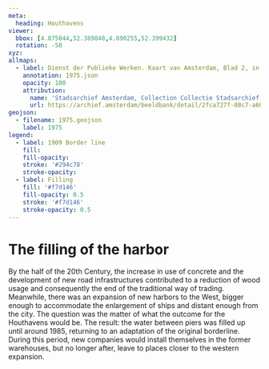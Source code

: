 ```yaml
---
meta:
  heading: Houthavens
viewer:
  bbox: [4.875044,52.389848,4.890255,52.399432]
  rotation: -50
xyz:
allmaps:
  - label: Dienst der Publieke Werken. Kaart van Amsterdam, Blad 2, in 1974-1975. Scale 1:10000. Stadsarchief Amsterdam.
    annotation: 1975.json
    opacity: 100
    attribution:
      name: 'Stadsarchief Amsterdam, Collection Collectie Stadsarchief Amsterdam; Kaart van Amsterdam, Image file ANWQ00099000001'
      url: https://archief.amsterdam/beeldbank/detail/2fca727f-08c7-a602-2a31-1b211ed3c1a1
geojson:
  - filename: 1975.geojson
    label: 1975
legend:
  - label: 1909 Border line 
    fill:
    fill-opacity:
    stroke: '#294c78'
    stroke-opacity:
  - label: Filling 
    fill: '#f7d146'
    fill-opacity: 0.5
    stroke: '#f7d146'
    stroke-opacity: 0.5
---
```

# The filling of the harbor
By the half of the 20th Century, the increase in use of concrete and the development of new road infrastructures contributed to a reduction of wood usage and consequently the end of the traditional way of trading. Meanwhile, there was an expansion of new harbors to the West, bigger enough to accommodate the enlargement of ships and distant enough from the city. The question was the matter of what the outcome for the Houthavens would be. The result:  the water between piers was filled up until around 1985, returning to an adaptation of the original borderline. During this period, new companies would install themselves in the former warehouses, but no longer after, leave to places closer to the western expansion.
